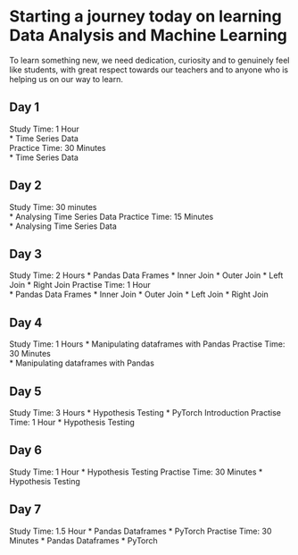 # Starting a journey today on learning Data Analysis and Machine Learning  

To learn something new, we need dedication, curiosity and to genuinely feel like students, with great respect towards our teachers and to anyone who is helping us on our way to learn. 

## Day 1  

Study Time:  1 Hour  
	* Time Series Data  
Practice Time:  30 Minutes  
	* Time Series Data  

## Day 2  

Study Time:  30 minutes  
	* Analysing Time Series Data 
Practice Time:  15 Minutes  
	* Analysing Time Series Data  

## Day 3

Study Time: 2 Hours
	* Pandas Data Frames
		* Inner Join
		* Outer Join
		* Left Join
		* Right Join
Practise Time: 1 Hour  
	* Pandas Data Frames
		* Inner Join
		* Outer Join
		* Left Join
		* Right Join

## Day 4

Study Time: 1 Hours
	* Manipulating dataframes with Pandas
Practise Time: 30 Minutes  
	* Manipulating dataframes with Pandas

## Day 5

Study Time: 3 Hours
	* Hypothesis Testing
	* PyTorch Introduction
Practise Time: 1 Hour
	* Hypothesis Testing

## Day 6

Study Time: 1 Hour
	* Hypothesis Testing
Practise Time: 30 Minutes
	* Hypothesis Testing

## Day 7

Study Time: 1.5 Hour
	* Pandas Dataframes
	* PyTorch
Practise Time: 30 Minutes
	* Pandas Dataframes
	* PyTorch

	